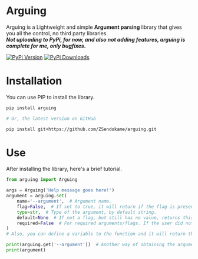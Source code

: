 # Arguing
Arguing is a Lightweight and simple **Argument parsing** library that gives you all the control, no third party libraries.<br>
***Not uploading to PyPi, for now, and also not adding features, arguing is complete for me, only bugfixes.***

[![PyPi Version](https://img.shields.io/pypi/v/arguing.svg?logo=pypi&logoColor=yellow)](https://pypi.org/project/arguing)
[![PyPi Downloads](https://img.shields.io/pypi/dm/arguing?logo=pypi&logoColor=yellow)](https://pypistats.org/packages/arguing)

# Installation
You can use PIP to install the library.
```sh
pip install arguing

# Or, the latest version on GitHub

pip install git+https://github.com/ZSendokame/arguing.git

```

# Use
After installing the library, here's a brief tutorial.
```py
from arguing import Arguing

args = Arguing('Help message goes here!')
argument = arguing.set(
    name='--argument',  # Argument name.
    flag=False,  # If set to true, it will return if the flag is present instead of the user input.
    type=str,  # Type of the argument, by default string.
    default=None  # If not a flag, but still has no value, returns this.
    required=False  # For required arguments/flags. If the user did not use it, exits with the help message.
)
# Also, you can define a variable to the function and it will return the value.

print(arguing.get('--argument'))  # Another way of obtaining the argument/flag value! not recommended though.
print(argument)
```
